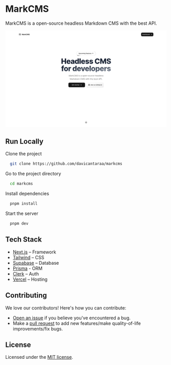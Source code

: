 # MarkCMS

MarkCMS is a open-source headless Markdown CMS with the best API.

![MarkCMS Screenshot](/apps/web/public/og.png)

## Run Locally

Clone the project

```bash
  git clone https://github.com/davicantaraa/markcms
```

Go to the project directory

```bash
  cd markcms
```

Install dependencies

```bash
  pnpm install
```

Start the server

```bash
  pnpm dev
```

## Tech Stack

- [Next.js](https://nextjs.org/) – Framework
- [Tailwind](https://tailwindcss.com/) – CSS
- [Supabase](https://supabase.com/) – Database
- [Prisma](https://www.prisma.io/) - ORM
- [Clerk](https://clerk.com/) – Auth
- [Vercel](https://vercel.com/) – Hosting

## Contributing

We love our contributors! Here's how you can contribute:

- [Open an issue](https://github.com/davicantaraa/markcms/issues) if you believe you've encountered a bug.
- Make a [pull request](https://github.com/davicantaraa/markcms/pull) to add new features/make quality-of-life improvements/fix bugs.

## License

Licensed under the [MIT license](https://github.com/davialcantaraa/markcms/blob/main/LICENSE.md).
